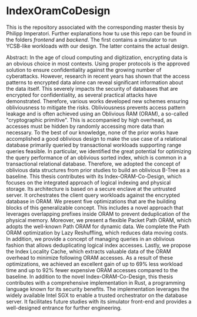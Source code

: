 # IndexOramCoDesign

This is the repository associated with the corresponding master thesis by Philipp Imperatori.
Further explanations how tu use this repo can be found in the folders *frontend* and *backend*.
The first contains a simulator to run YCSB-like workloads with our design. The latter contains the actual design.

Abstract:
In the age of cloud computing and digitization, encrypting data is an obvious choice in most contexts.
Using proper protocols is the approved solution to ensure confidentiality against the growing number of cyberattacks.
However, research in recent years has shown that the access patterns to encrypted data alone can reveal significant information about the data itself.
This severely impacts the security of databases that are encrypted for confidentiality, as several practical attacks have demonstrated.
Therefore, various works developed new schemes ensuring obliviousness to mitigate the risks.
Obliviousness prevents access pattern leakage and is often achieved using an Oblivious RAM (ORAM), a so-called "cryptographic primitive".
This is accompanied by high overhead, as accesses must be hidden by randomly accessing more data than necessary.
To the best of our knowledge, none of the prior works have accomplished a good oblivious design to make the use case of a relational database primarily queried by transactional workloads supporting range queries feasible.
In particular, we identified the great potential for optimizing the query performance of an oblivious sorted index, which is common in a transactional relational database.
Therefore, we adopted the concept of oblivious data structures from prior studies to build an oblivious B-Tree as a baseline.
This thesis contributes with its Index-ORAM-Co-Design, which focuses on the integrated approach of logical indexing and physical storage.
Its architecture is based on a secure enclave at the untrusted server.
It orchestrates the client query workloads against the encrypted database in ORAM.
We present five optimizations that are the building blocks of this generalizable concept.
This includes a novel approach that leverages overlapping prefixes inside ORAM to prevent deduplication of the physical memory.
Moreover, we present a flexible Packet Path ORAM, which adopts the well-known Path ORAM for dynamic data.
We complete the Path ORAM optimization by Lazy Reshuffling, which reduces data moving costs.
In addition, we provide a concept of managing queries in an oblivious fashion that allows deduplicating logical index accesses.
Lastly, we propose the Index Locality Cache, which extracts valuable data of the ORAM overhead to minimize following ORAM accesses.
As a result of these optimizations, we achieved an excellent gain of up to 69\% less workload time and up to 92\% fewer expensive ORAM accesses compared to the baseline.
In addition to the novel Index-ORAM-Co-Design, this thesis contributes with a comprehensive implementation in Rust, a programming language known for its security benefits.
The implementation leverages the widely available Intel SGX to enable a trusted orchestrator on the database server.
It facilitates future studies with its simulator front-end and provides a well-designed entrance for further engineering.
